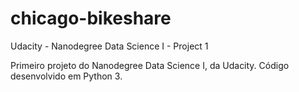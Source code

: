 # chicago-bikeshare
Udacity - Nanodegree Data Science I - Project 1

Primeiro projeto do Nanodegree Data Science I, da Udacity.
Código desenvolvido em Python 3.
